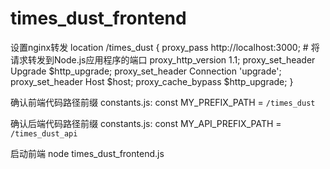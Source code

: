 # times_dust_frontend

设置nginx转发
        location /times_dust {
                proxy_pass http://localhost:3000;  # 将请求转发到Node.js应用程序的端口
                proxy_http_version 1.1;
                proxy_set_header Upgrade $http_upgrade;
                proxy_set_header Connection 'upgrade';
                proxy_set_header Host $host;
                proxy_cache_bypass $http_upgrade;
        }

确认前端代码路径前缀
constants.js: const MY_PREFIX_PATH = `/times_dust`

确认后端代码路径前缀
constants.js: const MY_API_PREFIX_PATH = `/times_dust_api`

启动前端
node times_dust_frontend.js